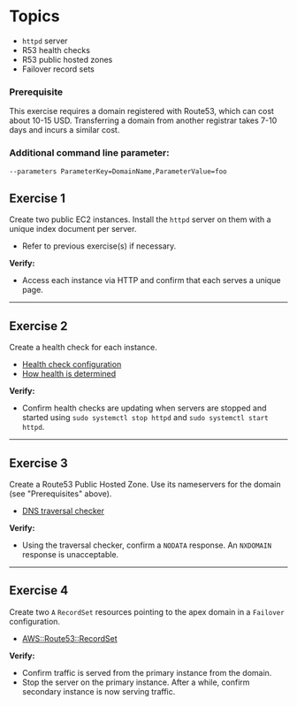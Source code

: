 # Topics
- `httpd` server
- R53 health checks
- R53 public hosted zones
- Failover record sets

### Prerequisite
This exercise requires a domain registered with Route53, which can cost about 10-15 USD.
Transferring a domain from another registrar takes 7-10 days and incurs a similar cost.

### Additional command line parameter: 
```--parameters ParameterKey=DomainName,ParameterValue=foo```

## Exercise 1
Create two public EC2 instances. Install the `httpd` server on them with a unique index document per server.
- Refer to previous exercise(s) if necessary. 

**Verify:** 
- Access each instance via HTTP and confirm that each serves a unique page.

---

## Exercise 2
Create a health check for each instance.
- [Health check configuration](https://docs.aws.amazon.com/Route53/latest/APIReference/API_HealthCheckConfig.html)
- [How health is determined](https://docs.aws.amazon.com/Route53/latest/DeveloperGuide/dns-failover-determining-health-of-endpoints.html)

**Verify:** 
- Confirm health checks are updating when servers are stopped and started using `sudo systemctl stop httpd` and `sudo systemctl start httpd`.

---

## Exercise 3
Create a Route53 Public Hosted Zone. Use its nameservers for the domain (see "Prerequisites" above). 
- [DNS traversal checker](http://dns.squish.net/)

**Verify:** 
- Using the traversal checker, confirm a `NODATA` response. An `NXDOMAIN` response is unacceptable.

---

## Exercise 4
Create two `A` `RecordSet` resources pointing to the apex domain in a `Failover` configuration.
- [AWS::Route53::RecordSet](https://docs.aws.amazon.com/AWSCloudFormation/latest/UserGuide/aws-properties-route53-recordset.html#cfn-route53-recordset-failover)

**Verify:** 
- Confirm traffic is served from the primary instance from the domain.
- Stop the server on the primary instance. After a while, confirm secondary instance is now serving traffic.
